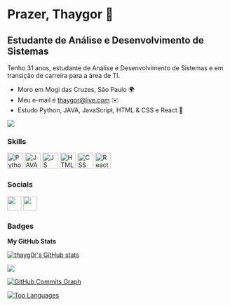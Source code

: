 
Prazer, Thaygor 👋
==================

Estudante de Análise e Desenvolvimento de Sistemas
-------------------------------------------------- 

Tenho 31 anos, estudante de Análise e Desenvolvimento de Sistemas e em transição de carreira para a área de TI.

* Moro em Mogi das Cruzes, São Paulo 🌍
* Meu e-mail é [thaygor@live.com](mailto:thaygor@live.com]) ✉️
* Estudo Python, JAVA, JavaScript, HTML & CSS e React 🧠

<a href="https://www.github.com/thayg0r" target="_blank" rel="noreferrer"><img
src="https://img.shields.io/github/followers/thayg0r?logo=github&style=for-the-badge&color=3382ed&labelColor=171717" /></a>

### Skills

<p align="left">
<a href="https://www.python.org/" target="_blank" rel="noreferrer"><img src="https://upload.wikimedia.org/wikipedia/commons/thumb/c/c3/Python-logo-notext.svg/1200px-Python-logo-notext.svg.png" width="36" height="36" alt="Python" /></a>
<a href="https://www.java.com" target="_blank" rel="noreferrer"><img src="https://assets.stickpng.com/images/62a86f1f14a38cce0c371c13.png" width="36" height="36" alt="JAVA" /></a>
<a href="https://developer.mozilla.org/pt-BR/docs/Web/JavaScript" target="_blank" rel="noreferrer"><img src="https://logospng.org/download/javascript/logo-javascript-1024.png" width="36" height="36" alt="JS" /></a>
<a href="https://developer.mozilla.org/en-US/docs/Glossary/HTML5" target="_blank" rel="noreferrer"><img src="https://raw.githubusercontent.com/danielcranney/readme-generator/main/public/icons/skills/html5-colored.svg" width="36" height="36" alt="HTML5" /></a>
<a href="https://developer.mozilla.org/pt-BR/docs/Web/CSS" target="_blank" rel="noreferrer"><img src="https://logospng.org/download/css-3/logo-css-3-2048.png" width="36" height="36" alt="CSS" /></a>
<a href="https://reactjs.org/" target="_blank" rel="noreferrer"><img src="https://raw.githubusercontent.com/danielcranney/readme-generator/main/public/icons/skills/react-colored.svg" width="36" height="36" alt="React" /></a>

</p>

### Socials

<p align="left"> <a href="https://www.github.com/thayg0r" target="_blank" rel="noreferrer"><img src="https://raw.githubusercontent.com/danielcranney/readme-generator/main/public/icons/socials/github-dark.svg" width="32" height="32" /></a> <a href="https://www.linkedin.com/in/thaygor-padin-68b83650" target="_blank" rel="noreferrer"><img src="https://raw.githubusercontent.com/danielcranney/readme-generator/main/public/icons/socials/linkedin.svg" width="32" height="32" /></a>

### Badges

<b>My GitHub Stats</b>

<a href="http://www.github.com/thayg0r"><img src="https://github-readme-stats-thayg0r.vercel.app/api?username=thayg0r&show_icons=true&hide=&count_private=true&title_color=3382ed&text_color=ffffff&icon_color=3382ed&bg_color=171717&hide_border=true&show_icons=true" alt="thayg0r's GitHub stats" /></a>

<a href="http://www.github.com/thayg0r"><img src="https://github-readme-streak-stats.herokuapp.com/?user=thayg0r&stroke=ffffff&background=171717&ring=3382ed&fire=3382ed&currStreakNum=ffffff&currStreakLabel=3382ed&sideNums=ffffff&sideLabels=ffffff&dates=ffffff&hide_border=true" /></a>

<a href="http://www.github.com/thayg0r"><img src="https://activity-graph.herokuapp.com/graph?username=thayg0r&bg_color=171717&color=ffffff&line=3382ed&point=ffffff&area_color=171717&area=true&hide_border=true&custom_title=GitHub%20Commits%20Graph" alt="GitHub Commits Graph" /></a>

<a href="https://github.com/thayg0r" align="left"><img src="https://github-readme-stats-thayg0r.vercel.app/api/top-langs/?username=thayg0r&layout=compact&title_color=3382ed&text_color=ffffff&icon_color=3382ed&bg_color=171717&hide_border=true&locale=en&custom_title=Top%20%Languages" alt="Top Languages" /></a>
